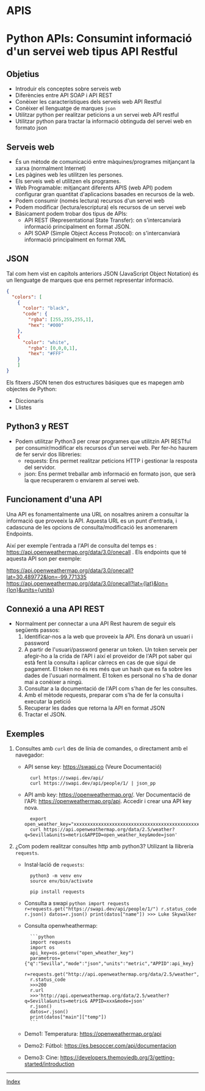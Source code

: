 # APIS
# Python APIs: Consumint informació d'un servei web tipus API Restful 

## Objetius

* Introduir els conceptes sobre serveis web
* Diferències entre API SOAP i API REST
* Conèixer les característiques dels serveis web API Restful
* Conèixer el llenguatge de marques `json` 
* Utilitzar python per realitzar peticions a un servei web API restful
* Utilitzar python para tractar la informació obtinguda del servei web en formato json


## Serveis web

* És un mètode de comunicació entre màquines/programes mitjançant la xarxa (normalment Internet)
* Les pàgines web les utilitzen les persones.
* Els serveis web el utilitzen els programes.
* Web Programable: mitjançant diferents APIS (web API) podem configurar gran quantitat d'aplicacions basades en recursos de la web.
* Podem consumir (només lectura) recursos d'un servei web
* Podem modificar (lectura/escriptura) els recursos de un servei web
* Bàsicament podem trobar dos tipus de APIs:
  * API REST (Representational State Transfer): on s'intercanviarà informació principalment en format JSON.
  * API SOAP (Simple Object Access Protocol): on s'intercanviarà informació principalment en format XML


## JSON

Tal com hem vist en capítols anteriors JSON (JavaScript Object Notation) és un llenguatge de  marques que ens permet representar informació.
```json
{
  "colors": [
    {
      "color": "black",
      "code": {
        "rgba": [255,255,255,1],
        "hex": "#000"
    },
    {
      "color": "white",
        "rgba": [0,0,0,1],
        "hex": "#FFF"
    }
    ]
}
```
Els fitxers JSON tenen dos estructures básiques que es mapegen amb objectes de Python:
* Diccionaris
* Llistes

## Python3  y REST

* Podem utilitzar Python3 per crear programes que utilitzin API RESTful per consumir/modificar els recursos d'un servei web. Per fer-ho haurem de fer servir dos llibreries:
    * requests: Ens permet realitzar peticions HTTP i gestionar la resposta del servidor.
    * json: Ens permet treballar amb informació en formato json, que serà la que recuperarem o enviarem al servei web.


## Funcionament d'una API

Una API es fonamentalmente una URL on nosaltres anirem a consultar la informació que proveeix la API. Aquesta URL es un punt d'entrada, i cadascuna de les opcions de consulta/modificació les anomenarem Endpoints.

Així per exemple l'entrada a l'API de consulta del temps es : https://api.openweathermap.org/data/3.0/onecall . Els endpoints que té aquesta API son per exemple:

https://api.openweathermap.org/data/3.0/onecall?lat=30.489772&lon=-99.771335
https://api.openweathermap.org/data/3.0/onecall?lat={lat}&lon={lon}&units={units}


## Connexió a una API REST

* Normalment per connectar a una API Rest haurem de seguir els següents passos:
  1. Identificar-nos a la web que proveeix la API. Ens donarà un usuari i password
  2. A partir de l'usuari/password generar un token. Un token serveix per afegir-ho a la crida de l'API i així el proveidor de l'API pot saber qui està fent la consulta i aplicar càrrecs en cas de que sigui de pagament. El token no és res més que un hash que es fa sobre les dades de l'usuari normalment. El token es personal no s'ha de donar mai a conèixer a ningú.
  3. Consultar a la documentació de l'API com s'han de fer les consultes.
  4. Amb el mètode requests, preparar com s'ha de fer la consulta i executar la petició
  5. Recuperar les dades que retorna la API en format JSON
  6. Tractar el JSON.

## Exemples

1. Consultes amb `curl` des de línia de comandes, o directament amb el navegador:

    * API sense key: https://swapi.co (Veure Documentació)

            curl https://swapi.dev/api/
            curl https://swapi.dev/api/people/1/ | json_pp 

    * API amb key: https://openweathermap.org/. Ver Documentació de l'API: https://openweathermap.org/api. Accedir i crear una API key nova.

            export open_weather_key="xxxxxxxxxxxxxxxxxxxxxxxxxxxxxxxxxxxxxxxxxxxxxxxxxx"
            curl https://api.openweathermap.org/data/2.5/weather?q=Sevilla&units=metric&APPID=open_weather_key&mode=json'


2. ¿Com podem realitzar consultes http amb python3? Utilizant la llibrería `requests`.

    * Instal·lació de `requests`:

            python3 -m venv env
            source env/bin/activate

            pip install requests

    * Consulta a swapi
            ```python
            import requests
            r=requests.get("https://swapi.dev/api/people/1/")
            r.status_code            
            r.json()
            datos=r.json()
            print(datos["name"])
            >>> Luke Skywalker
            ```
            
    * Consulta openwheathermap:

            ```python
            import requests
            import os
            api_key=os.getenv("open_wheather_key")
            parametros={"q":"Sevilla","mode":"json","units":"metric","APPID":api_key}
            r=requests.get("http://api.openweathermap.org/data/2.5/weather",params=parametros)
            r.status_code
            >>>200
            r.url
            >>>'http://api.openweathermap.org/data/2.5/weather?q=Sevilla&units=metric& APPID=xxx&mode=json'
            r.json()
            datos=r.json()
            print(datos["main"]["temp"])
            ```
            
    * Demo1: Temperatura: https://openweathermap.org/api
    * Demo2: Fútbol: https://es.besoccer.com/api/documentacion
    * Demo3: Cine: https://developers.themoviedb.org/3/getting-started/introduction
    
    
***
[Index](../../README.md)
